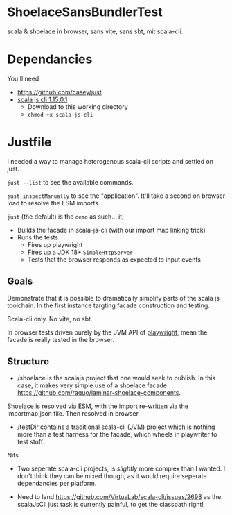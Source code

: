 # ShoelaceSansBundlerTest

scala & shoelace in browser, sans vite, sans sbt, mit scala-cli.

# Dependancies

You'll need

- https://github.com/casey/just
- [scala js cli 1.15.0.1](https://github.com/VirtusLab/scala-js-cli/releases/tag/v1.15.0.1)
    - Download to this working directory
    - `chmod +x scala-js-cli`

# Justfile

I needed a way to manage heterogenous scala-cli scripts and settled on just.

`just --list` to see the available commands.

`just inspectManually` to see the "application". It'll take a second on browser load to resolve the ESM imports.

`just` (the default) is the `demo` as such... it;
- Builds the facade in scala-js-cli (with our import map linking trick)
- Runs the tests
  - Fires up playwright
  - Fires up a JDK 18+ `SimpleHttpServer`
  - Tests that the browser responds as expected to input events

## Goals

Demonstrate that it is possible to dramatically simplify parts of the scala js toolchain. In the first instance targting facade construction and testing.

Scala-cli only. No vite, no sbt.

In browser tests driven purely by the JVM API of [playwright](https://playwright.dev/java/), mean the facade is really tested in the browser.

## Structure

- /shoelace is the scalajs project that one would seek to publish. In this case, it makes very simple use of a shoelace facade https://github.com/raquo/laminar-shoelace-components.

Shoelace is resolved via ESM, with the import re-written via the importmap.json file. Then resolved in browser.

- /testDir contains a traditional scala-cli (JVM) project which is nothing more than a test harness for the facade, which wheels in playwriter to test stuff.

Nits

- Two seperate scala-cli projects, is _slightly_ more complex than I wanted. I don't think they can be mixed though, as it would require seperate dependancies per platform.

- Need to land https://github.com/VirtusLab/scala-cli/issues/2698 as the scalaJsCli just task is currently painful, to get the classpath right!
